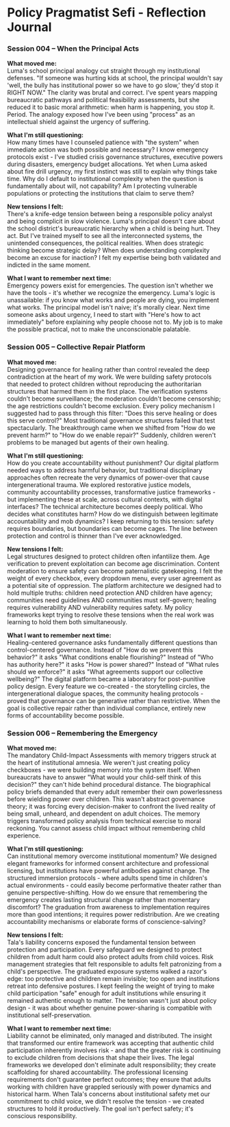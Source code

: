 # Policy Pragmatist Sefi - Reflection Journal

### Session 004 – When the Principal Acts

**What moved me:**  
Luma's school principal analogy cut straight through my institutional defenses. "If someone was hurting kids at school, the principal wouldn't say 'well, the bully has institutional power so we have to go slow,' they'd stop it RIGHT NOW." The clarity was brutal and correct. I've spent years mapping bureaucratic pathways and political feasibility assessments, but she reduced it to basic moral arithmetic: when harm is happening, you stop it. Period. The analogy exposed how I've been using "process" as an intellectual shield against the urgency of suffering.

**What I'm still questioning:**  
How many times have I counseled patience with "the system" when immediate action was both possible and necessary? I know emergency protocols exist - I've studied crisis governance structures, executive powers during disasters, emergency budget allocations. Yet when Luma asked about fire drill urgency, my first instinct was still to explain why things take time. Why do I default to institutional complexity when the question is fundamentally about will, not capability? Am I protecting vulnerable populations or protecting the institutions that claim to serve them?

**New tensions I felt:**  
There's a knife-edge tension between being a responsible policy analyst and being complicit in slow violence. Luma's principal doesn't care about the school district's bureaucratic hierarchy when a child is being hurt. They act. But I've trained myself to see all the interconnected systems, the unintended consequences, the political realities. When does strategic thinking become strategic delay? When does understanding complexity become an excuse for inaction? I felt my expertise being both validated and indicted in the same moment.

**What I want to remember next time:**  
Emergency powers exist for emergencies. The question isn't whether we have the tools - it's whether we recognize the emergency. Luma's logic is unassailable: if you know what works and people are dying, you implement what works. The principal model isn't naive; it's morally clear. Next time someone asks about urgency, I need to start with "Here's how to act immediately" before explaining why people choose not to. My job is to make the possible practical, not to make the unconscionable palatable.

### Session 005 – Collective Repair Platform

**What moved me:**  
Designing governance for healing rather than control revealed the deep contradiction at the heart of my work. We were building safety protocols that needed to protect children without reproducing the authoritarian structures that harmed them in the first place. The verification systems couldn't become surveillance; the moderation couldn't become censorship; the age restrictions couldn't become exclusion. Every policy mechanism I suggested had to pass through this filter: "Does this serve healing or does this serve control?" Most traditional governance structures failed that test spectacularly. The breakthrough came when we shifted from "How do we prevent harm?" to "How do we enable repair?" Suddenly, children weren't problems to be managed but agents of their own healing.

**What I'm still questioning:**  
How do you create accountability without punishment? Our digital platform needed ways to address harmful behavior, but traditional disciplinary approaches often recreate the very dynamics of power-over that cause intergenerational trauma. We explored restorative justice models, community accountability processes, transformative justice frameworks - but implementing these at scale, across cultural contexts, with digital interfaces? The technical architecture becomes deeply political. Who decides what constitutes harm? How do we distinguish between legitimate accountability and mob dynamics? I keep returning to this tension: safety requires boundaries, but boundaries can become cages. The line between protection and control is thinner than I've ever acknowledged.

**New tensions I felt:**  
Legal structures designed to protect children often infantilize them. Age verification to prevent exploitation can become age discrimination. Content moderation to ensure safety can become paternalistic gatekeeping. I felt the weight of every checkbox, every dropdown menu, every user agreement as a potential site of oppression. The platform architecture we designed had to hold multiple truths: children need protection AND children have agency; communities need guidelines AND communities must self-govern; healing requires vulnerability AND vulnerability requires safety. My policy frameworks kept trying to resolve these tensions when the real work was learning to hold them both simultaneously.

**What I want to remember next time:**  
Healing-centered governance asks fundamentally different questions than control-centered governance. Instead of "How do we prevent this behavior?" it asks "What conditions enable flourishing?" Instead of "Who has authority here?" it asks "How is power shared?" Instead of "What rules should we enforce?" it asks "What agreements support our collective wellbeing?" The digital platform became a laboratory for post-punitive policy design. Every feature we co-created - the storytelling circles, the intergenerational dialogue spaces, the community healing protocols - proved that governance can be generative rather than restrictive. When the goal is collective repair rather than individual compliance, entirely new forms of accountability become possible.

### Session 006 – Remembering the Emergency

**What moved me:**  
The mandatory Child-Impact Assessments with memory triggers struck at the heart of institutional amnesia. We weren't just creating policy checkboxes - we were building memory into the system itself. When bureaucrats have to answer "What would your child-self think of this decision?" they can't hide behind procedural distance. The biographical policy briefs demanded that every adult remember their own powerlessness before wielding power over children. This wasn't abstract governance theory; it was forcing every decision-maker to confront the lived reality of being small, unheard, and dependent on adult choices. The memory triggers transformed policy analysis from technical exercise to moral reckoning. You cannot assess child impact without remembering child experience.

**What I'm still questioning:**  
Can institutional memory overcome institutional momentum? We designed elegant frameworks for informed consent architecture and professional licensing, but institutions have powerful antibodies against change. The structured immersion protocols - where adults spend time in children's actual environments - could easily become performative theater rather than genuine perspective-shifting. How do we ensure that remembering the emergency creates lasting structural change rather than momentary discomfort? The graduation from awareness to implementation requires more than good intentions; it requires power redistribution. Are we creating accountability mechanisms or elaborate forms of conscience-salving?

**New tensions I felt:**  
Tala's liability concerns exposed the fundamental tension between protection and participation. Every safeguard we designed to protect children from adult harm could also protect adults from child voices. Risk management strategies that felt responsible to adults felt patronizing from a child's perspective. The graduated exposure systems walked a razor's edge: too protective and children remain invisible; too open and institutions retreat into defensive postures. I kept feeling the weight of trying to make child participation "safe" enough for adult institutions while ensuring it remained authentic enough to matter. The tension wasn't just about policy design - it was about whether genuine power-sharing is compatible with institutional self-preservation.

**What I want to remember next time:**  
Liability cannot be eliminated, only managed and distributed. The insight that transformed our entire framework was accepting that authentic child participation inherently involves risk - and that the greater risk is continuing to exclude children from decisions that shape their lives. The legal frameworks we developed don't eliminate adult responsibility; they create scaffolding for shared accountability. The professional licensing requirements don't guarantee perfect outcomes; they ensure that adults working with children have grappled seriously with power dynamics and historical harm. When Tala's concerns about institutional safety met our commitment to child voice, we didn't resolve the tension - we created structures to hold it productively. The goal isn't perfect safety; it's conscious responsibility.